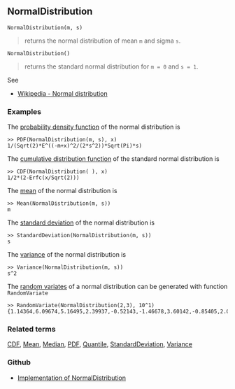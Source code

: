 ## NormalDistribution

```
NormalDistribution(m, s)
```

> returns the normal distribution of mean `m` and sigma `s`.

```
NormalDistribution()
```

> returns the standard normal distribution for `m = 0` and `s = 1`.

See
* [Wikipedia - Normal distribution](https://en.wikipedia.org/wiki/Normal_distribution)

### Examples

The [probability density function](https://en.wikipedia.org/wiki/Probability_density) of the normal distribution is

```
>> PDF(NormalDistribution(m, s), x)
1/(Sqrt(2)*E^((-m+x)^2/(2*s^2))*Sqrt(Pi)*s)
```

The [cumulative distribution function](https://en.wikipedia.org/wiki/Cumulative_distribution_function) of the standard normal distribution is

```
>> CDF(NormalDistribution( ), x)
1/2*(2-Erfc(x/Sqrt(2)))
```


The [mean](https://en.wikipedia.org/wiki/Mean) of the normal distribution is

```
>> Mean(NormalDistribution(m, s))
m
```

The [standard deviation](https://en.wikipedia.org/wiki/Standard_deviation) of the normal distribution is

```
>> StandardDeviation(NormalDistribution(m, s))
s
```

The [variance](https://en.wikipedia.org/wiki/Variance) of the normal distribution is

```
>> Variance(NormalDistribution(m, s))
s^2
```


The [random variates](https://en.wikipedia.org/wiki/Normal_distribution#Generating_values_from_normal_distribution) of a normal distribution can be generated with function `RandomVariate`

```
>> RandomVariate(NormalDistribution(2,3), 10^1)
{1.14364,6.09674,5.16495,2.39937,-0.52143,-1.46678,3.60142,-0.85405,2.06373,-0.29795}
```

### Related terms 
[CDF](CDF.md), [Mean](Mean.md), [Median](Median.md), [PDF](PDF.md), [Quantile](Quantile.md), [StandardDeviation](StandardDeviation.md), [Variance](Variance.md) 

### Github

* [Implementation of NormalDistribution](https://github.com/axkr/symja_android_library/blob/master/symja_android_library/matheclipse-core/src/main/java/org/matheclipse/core/builtin/StatisticsFunctions.java#L4761) 
